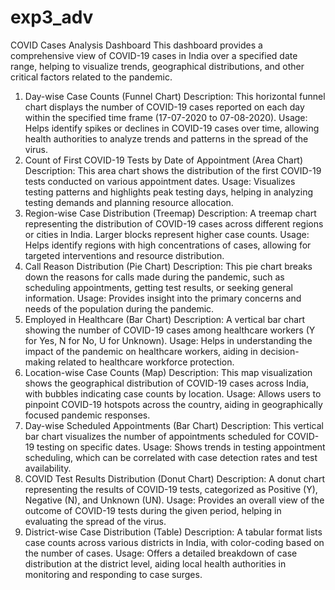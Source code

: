 # exp3_adv

COVID Cases Analysis Dashboard
This dashboard provides a comprehensive view of COVID-19 cases in India over a specified date range, helping to visualize trends, geographical distributions, and other critical factors related to the pandemic.

1. Day-wise Case Counts (Funnel Chart)
Description: This horizontal funnel chart displays the number of COVID-19 cases reported on each day within the specified time frame (17-07-2020 to 07-08-2020).
Usage: Helps identify spikes or declines in COVID-19 cases over time, allowing health authorities to analyze trends and patterns in the spread of the virus.
2. Count of First COVID-19 Tests by Date of Appointment (Area Chart)
Description: This area chart shows the distribution of the first COVID-19 tests conducted on various appointment dates.
Usage: Visualizes testing patterns and highlights peak testing days, helping in analyzing testing demands and planning resource allocation.
3. Region-wise Case Distribution (Treemap)
Description: A treemap chart representing the distribution of COVID-19 cases across different regions or cities in India. Larger blocks represent higher case counts.
Usage: Helps identify regions with high concentrations of cases, allowing for targeted interventions and resource distribution.
4. Call Reason Distribution (Pie Chart)
Description: This pie chart breaks down the reasons for calls made during the pandemic, such as scheduling appointments, getting test results, or seeking general information.
Usage: Provides insight into the primary concerns and needs of the population during the pandemic.
5. Employed in Healthcare (Bar Chart)
Description: A vertical bar chart showing the number of COVID-19 cases among healthcare workers (Y for Yes, N for No, U for Unknown).
Usage: Helps in understanding the impact of the pandemic on healthcare workers, aiding in decision-making related to healthcare workforce protection.
6. Location-wise Case Counts (Map)
Description: This map visualization shows the geographical distribution of COVID-19 cases across India, with bubbles indicating case counts by location.
Usage: Allows users to pinpoint COVID-19 hotspots across the country, aiding in geographically focused pandemic responses.
7. Day-wise Scheduled Appointments (Bar Chart)
Description: This vertical bar chart visualizes the number of appointments scheduled for COVID-19 testing on specific dates.
Usage: Shows trends in testing appointment scheduling, which can be correlated with case detection rates and test availability.
8. COVID Test Results Distribution (Donut Chart)
Description: A donut chart representing the results of COVID-19 tests, categorized as Positive (Y), Negative (N), and Unknown (UN).
Usage: Provides an overall view of the outcome of COVID-19 tests during the given period, helping in evaluating the spread of the virus.
9. District-wise Case Distribution (Table)
Description: A tabular format lists case counts across various districts in India, with color-coding based on the number of cases.
Usage: Offers a detailed breakdown of case distribution at the district level, aiding local health authorities in monitoring and responding to case surges.
